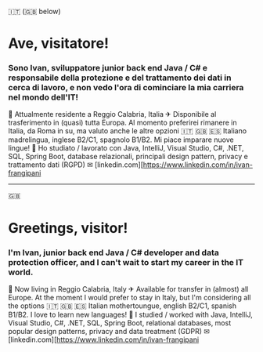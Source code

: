 🇮🇹 (🇬🇧 below)
# Ave, visitatore!

### Sono Ivan, sviluppatore junior back end Java / C# e responsabile della protezione e del trattamento dei dati in cerca di lavoro, e non vedo l'ora di cominciare la mia carriera nel mondo dell'IT!

🏡 Attualmente residente a Reggio Calabria, Italia
✈ Disponibile al trasferimento in (quasi) tutta Europa. Al momento preferirei rimanere in Italia, da Roma in su, ma valuto anche le altre opzioni
🇮🇹 🇬🇧 🇪🇸 Italiano madrelingua, inglese B2/C1, spagnolo B1/B2. Mi piace imparare nuove lingue!
📖 Ho studiato / lavorato con Java, IntelliJ, Visual Studio, C#, .NET, SQL, Spring Boot, database relazionali, principali design pattern, privacy e trattamento dati (RGPD)
✉ [linkedin.com][https://www.linkedin.com/in/ivan-frangipani

---

🇬🇧
# Greetings, visitor!

### I'm Ivan, junior back end Java / C# developer and data protection officer, and I can't wait to start my career in the IT world.

🏡 Now living in Reggio Calabria, Italy
✈ Available for transfer in (almost) all Europe. At the moment I would prefer to stay in Italy, but I'm considering all the options
🇮🇹 🇬🇧 🇪🇸 Italian mothertoungue, english B2/C1, spanish B1/B2. I love to learn new languages!
📖 I studied / worked with Java, IntelliJ, Visual Studio, C#, .NET, SQL, Spring Boot, relational databases, most popular design patterns, privacy and data treatment (GDPR)
✉ [linkedin.com][https://www.linkedin.com/in/ivan-frangipani

